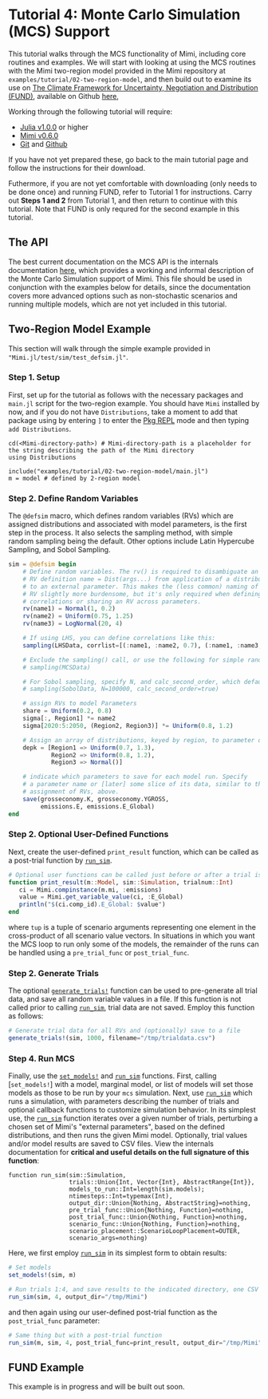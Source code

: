 # Tutorial 4: Monte Carlo Simulation (MCS) Support

This tutorial walks through the MCS functionality of Mimi, including core routines and examples.  We will start with looking at using the MCS routines with the Mimi two-region model provided in the Mimi repository at `examples/tutorial/02-two-region-model`, and then build out to examine its use on [The Climate Framework for Uncertainty, Negotiation and Distribution (FUND)](http://www.fund-model.org), available on Github [here](https://github.com/fund-model/fund), 

Working through the following tutorial will require:

- [Julia v1.0.0](https://julialang.org/downloads/) or higher
- [Mimi v0.6.0](https://github.com/anthofflab/Mimi.jl) 
- [Git](https://git-scm.com/downloads) and [Github](https://github.com)

If you have not yet prepared these, go back to the main tutorial page and follow the instructions for their download.  

Futhermore, if you are not yet comfortable with downloading (only needs to be done once) and running FUND, refer to Tutorial 1 for instructions.  Carry out **Steps 1 and 2** from Tutorial 1, and then return to continue with this tutorial. Note that FUND is only requred for the second example in this tutorial. 

## The API

The best current documentation on the MCS API is the internals documentation [here](https://github.com/anthofflab/Mimi.jl/blob/master/docs/src/internals/montecarlo.md), which provides a working and informal description of the Monte Carlo Simulation support of Mimi. This file should be used in conjunction with the examples below for details, since the documentation covers more advanced options such as non-stochastic scenarios and running multiple models, which are not yet included in this tutorial.

## Two-Region Model Example

This section will walk through the simple example provided in `"Mimi.jl/test/sim/test_defsim.jl"`.

### Step 1. Setup
First, set up for the tutorial as follows with the necessary packages and `main.jl` script for the two-region example.  You should have `Mimi` installed by now, and if you do not have `Distributions`, take a moment to add that package using by entering `]` to enter the [Pkg REPL](https://docs.julialang.org/en/v1/stdlib/Pkg/index.html) mode and then typing `add Distributions`.

```juila
cd(<Mimi-directory-path>) # Mimi-directory-path is a placeholder for the string describing the path of the Mimi directory
using Distributions

include("examples/tutorial/02-two-region-model/main.jl")
m = model # defined by 2-region model
```

### Step 2. Define Random Variables
The `@defsim` macro, which defines random variables (RVs) which are assigned distributions and associated with model parameters, is the first step in the process. It also selects the sampling method, with
simple random sampling being the default. Other options include Latin Hypercube Sampling, and Sobol
Sampling.

```julia
sim = @defsim begin
    # Define random variables. The rv() is required to disambiguate an
    # RV definition name = Dist(args...) from application of a distribution
    # to an external parameter. This makes the (less common) naming of an
    # RV slightly more burdensome, but it's only required when defining
    # correlations or sharing an RV across parameters.
    rv(name1) = Normal(1, 0.2)
    rv(name2) = Uniform(0.75, 1.25)
    rv(name3) = LogNormal(20, 4)

    # If using LHS, you can define correlations like this:
    sampling(LHSData, corrlist=[(:name1, :name2, 0.7), (:name1, :name3, 0.5)])

    # Exclude the sampling() call, or use the following for simple random sampling:
    # sampling(MCSData)

    # For Sobol sampling, specify N, and calc_second_order, which defaults to false.
    # sampling(SobolData, N=100000, calc_second_order=true)

    # assign RVs to model Parameters
    share = Uniform(0.2, 0.8)
    sigma[:, Region1] *= name2
    sigma[2020:5:2050, (Region2, Region3)] *= Uniform(0.8, 1.2)

    # Assign an array of distributions, keyed by region, to parameter depk
    depk = [Region1 => Uniform(0.7, 1.3),
            Region2 => Uniform(0.8, 1.2),
            Region3 => Normal()]

    # indicate which parameters to save for each model run. Specify
    # a parameter name or [later] some slice of its data, similar to the
    # assignment of RVs, above.
    save(grosseconomy.K, grosseconomy.YGROSS, 
         emissions.E, emissions.E_Global)
end
```

### Step 2. Optional User-Defined Functions
Next, create the user-defined `print_result` function, which can be called as a post-trial function by [`run_sim`](@ref).

 ```julia
# Optional user functions can be called just before or after a trial is run
function print_result(m::Model, sim::Simulation, trialnum::Int)
    ci = Mimi.compinstance(m.mi, :emissions)
    value = Mimi.get_variable_value(ci, :E_Global)
    println("$(ci.comp_id).E_Global: $value")
end
```

where `tup` is a tuple of scenario arguments representing one element in the cross-product
of all scenario value vectors. In situations in which you want the MCS loop to run only
some of the models, the remainder of the runs can be handled using a `pre_trial_func` or
`post_trial_func`.

### Step 2. Generate Trials

The optional [`generate_trials!`](@ref) function can be used to pre-generate all trial data, and save all random variable values in a file.  If this function is not called prior to calling [`run_sim`](@ref), trial data are not saved. Employ this function as follows:

```julia
# Generate trial data for all RVs and (optionally) save to a file
generate_trials!(sim, 1000, filename="/tmp/trialdata.csv")
```

### Step 4. Run MCS

Finally, use the [`set_models!`](@ref) and [`run_sim`](@ref) functions.  First, calling [`set_models!`] with a model, marginal model, or list of models will set those models as those to be run by your `mcs` simulation.  Next, use [`run_sim`](@ref) which runs a simulation, with parameters describing the number of trials and optional callback functions to customize simulation behavior. In its simplest use, the [`run_sim`](@ref) function iterates over a given number of trials, perturbing a chosen set of Mimi's "external parameters", based on the defined distributions, and then runs the given Mimi model. Optionally, trial values and/or model results are saved to CSV files.  View the internals documentation for **critical and useful details on the full signature of this function**:

```
function run_sim(sim::Simulation, 
                 trials::Union{Int, Vector{Int}, AbstractRange{Int}},
                 models_to_run::Int=length(sim.models);
                 ntimesteps::Int=typemax(Int), 
                 output_dir::Union{Nothing, AbstractString}=nothing, 
                 pre_trial_func::Union{Nothing, Function}=nothing, 
                 post_trial_func::Union{Nothing, Function}=nothing,
                 scenario_func::Union{Nothing, Function}=nothing,
                 scenario_placement::ScenarioLoopPlacement=OUTER,
                 scenario_args=nothing)
```

Here, we first employ [`run_sim`](@ref) in its simplest form to obtain results:

```julia
# Set models
set_models!(sim, m)

# Run trials 1:4, and save results to the indicated directory, one CSV file per RV
run_sim(sim, 4, output_dir="/tmp/Mimi")
```

and then again using our user-defined post-trial function as the `post_trial_func` parameter:

```julia
# Same thing but with a post-trial function
run_sim(m, sim, 4, post_trial_func=print_result, output_dir="/tmp/Mimi")
```
## FUND Example

This example is in progress and will be built out soon.
